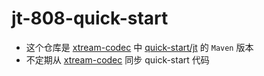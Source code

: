 # jt-808-quick-start

- 这个仓库是 [xtream-codec](https://github.com/hylexus/xtream-codec) 中 [quick-start/jt]([xtream-codec/quick-start/jt](https://github.com/hylexus/xtream-codec/tree/develop/quick-start/jt)) 的 `Maven`
  版本
- 不定期从 [xtream-codec](https://github.com/hylexus/xtream-codec) 同步 quick-start 代码
